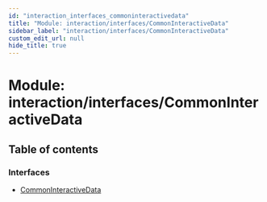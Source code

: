 ```yaml
---
id: "interaction_interfaces_commoninteractivedata"
title: "Module: interaction/interfaces/CommonInteractiveData"
sidebar_label: "interaction/interfaces/CommonInteractiveData"
custom_edit_url: null
hide_title: true
---
```


# Module: interaction/interfaces/CommonInteractiveData

## Table of contents

### Interfaces

- [CommonInteractiveData](../interfaces/interaction_interfaces_commoninteractivedata.commoninteractivedata.md)
